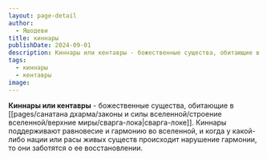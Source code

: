 ```yaml
---
layout: page-detail
author:
  - Яшодеви
title: киннары
publishDate: 2024-09-01
description: Киннары или кентавры - божественные существа, обитающие в Сварга-локе. Киннары поддерживают равновесие и гармонию во вселенной, и когда у какой-либо нации или расы живых существ происходит нарушение гармонии, то они заботятся о ее восстановлении.
tags:
  - киннары
  - кентавры
image:
---
```

**Киннары или кентавры** - божественные существа, обитающие в [[pages/санатана дхарма/законы и силы вселенной/строение вселенной/верхние миры/сварга-лока|сварга-локе]]. Киннары поддерживают равновесие и гармонию во вселенной, и когда у какой-либо нации или расы живых существ происходит нарушение гармонии, то они заботятся о ее восстановлении.

